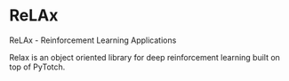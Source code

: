 # ReLAx
ReLAx - Reinforcement Learning Applications

Relax is an object oriented library for deep reinforcement learning built on top of PyTotch.
